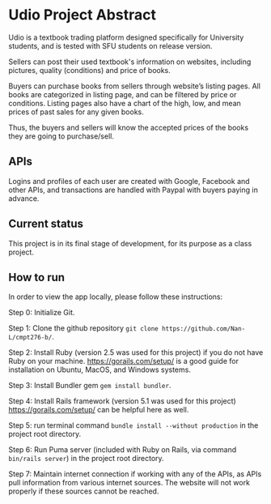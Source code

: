 # Udio Project Abstract

Udio is a textbook trading platform designed specifically for University students, and is tested with SFU students on release version.

Sellers can post their used textbook's information on websites, including pictures, quality (conditions) and price of books.

Buyers can purchase books from sellers through website’s listing pages. All books are categorized in listing page, and can be filtered by price or conditions. Listing pages also have a chart of the high, low, and mean prices of past sales for any given books. 

Thus, the buyers and sellers will know the accepted prices of the books they are going to purchase/sell. 

## APIs

Logins and profiles of each user are created with Google, Facebook and other APIs, and transactions are handled with Paypal with buyers paying in advance.

## Current status

This project is in its final stage of development, for its purpose as a class project.

## How to run

In order to view the app locally, please follow these instructions:
  
Step 0: Initialize Git.

Step 1: Clone the github repository `git clone https://github.com/Nan-L/cmpt276-b/`. 

Step 2: Install Ruby (version 2.5 was used for this project) if you do not have Ruby on your machine.
https://gorails.com/setup/ is a good guide for installation on Ubuntu, MacOS, and Windows systems.

Step 3: Install Bundler gem `gem install bundler`.

Step 4: Install Rails framework (version 5.1 was used for this project)
https://gorails.com/setup/ can be helpful here as well.

Step 5: run terminal command `bundle install --without production` in the project root directory.

Step 6: Run Puma server (included with Ruby on Rails, via command `bin/rails server`) in the project root directory.

Step 7: Maintain internet connection if working with any of the APIs, as APIs pull information from various internet sources. The website will not work properly if these sources cannot be reached.
